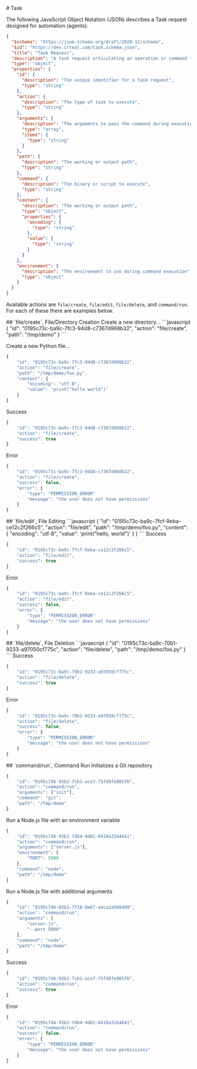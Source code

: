 <TASK>
# Task

The following JavaScript Object Notation (JSON) describes a Task request designed for automation (agents).

```json
{
  "$schema": "https://json-schema.org/draft/2020-12/schema",
  "$id": "https://dev.crteal.com/task.schema.json",
  "title": "Task Request",
  "description": "A task request articulating an operation or command to execute.",
  "type": "object",
  "properties": {
    "id": {
      "description": "The unique identifier for a task request",
      "type": "string"
    },
    "action": {
      "description": "The type of task to execute",
      "type": "string"
    },
    "arguments": {
      "description": "The arguments to pass the command during execution",
      "type": "array",
      "items": {
        "type": "string"
      }
    },
    "path": {
      "description": "The working or output path",
      "type": "string"
    },
    "command": {
      "description": "The binary or script to execute",
      "type": "string"
    },
    "content": {
      "description": "The working or output path",
      "type": "object",
      "properties": {
        "encoding": {
          "type": "string"
        },
        "value": {
          "type": "string"
        }
      }
    },
    "environment": {
      "description": "The environment to use during command execution",
      "type": "object"
    }
  }
}
```

Available actions are `file/create`, `file/edit`, `file/delete`, and `command/run`. For each of these there are examples below.

<EXAMPLE>
## `file/create`, File/Directory Creation

<REQUEST>
Create a new directory...
```javascript
{
    "id": "0195c73c-ba9c-7fc3-94d8-c7367d968b32",
    "action": "file/create",
    "path": "/tmp/demo"
}
```

Create a new Python file...

```javascript
{
    "id": "0195c73c-ba9c-7fc3-94d8-c7367d968b32",
    "action": "file/create",
    "path": "/tmp/demo/foo.py",
    "content": {
        "encoding": "utf-8",
        "value": 'print("hello world")'
    }
}
```
</REQUEST>
<RESPONSE>
Success

```javascript
{
    "id": "0195c73c-ba9c-7fc3-94d8-c7367d968b32",
    "action": "file/create",
    "success": true
}
```

Error
```javascript
{
    "id": "0195c73c-ba9c-7fc3-94d8-c7367d968b32",
    "action": "file/create",
    "success": false,
    "error": {
        "type": "PERMISSION_ERROR"
        "message": "the user does not have permissions"
    }
}
```
</RESPONSE>
</EXAMPLE>

<EXAMPLE>
## `file/edit`, File Editing

<REQUEST>
```javascript
{
    "id": "0195c73c-ba9c-7fcf-9eba-ce12c2f266c5",
    "action": "file/edit",
    "path": "/tmp/demo/foo.py",
    "content": {
        "encoding": "utf-8",
        "value": 'print("hello, world")'
    }
}
```
</REQUEST>
<RESPONSE>
Success

```javascript
{
    "id": "0195c73c-ba9c-7fcf-9eba-ce12c2f266c5",
    "action": "file/edit",
    "success": true
}
```

Error
```javascript
{
    "id": "0195c73c-ba9c-7fcf-9eba-ce12c2f266c5",
    "action": "file/edit",
    "success": false,
    "error": {
        "type": "PERMISSION_ERROR"
        "message": "the user does not have permissions"
    }
}
```
</RESPONSE>
</EXAMPLE>
<EXAMPLE>
## `file/delete`, File Deletion

<REQUEST>
```javascript
{
    "id": "0195c73c-ba9c-70b1-9233-a97050cf775c",
    "action": "file/delete",
    "path": "/tmp/demo/foo.py"
}
```
</REQUEST>
<RESPONSE>
Success

```javascript
{
    "id": "0195c73c-ba9c-70b1-9233-a97050cf775c",
    "action": "file/delete",
    "success": true
}
```

Error
```javascript
{
    "id": "0195c73c-ba9c-70b1-9233-a97050cf775c",
    "action": "file/delete",
    "success": false,
    "error": {
        "type": "PERMISSION_ERROR"
        "message": "the user does not have permissions"
    }
}
```
</RESPONSE>
</EXAMPLE>
<EXAMPLE>
## `command/run`, Command Run

<REQUEST>
Initializes a Git repository

```javascript
{
    "id": "0195c74b-93b2-7cb1-ace7-75fd8fe905f6",
    "action": "command/run",
    "arguments": ["init"],
    "command": "git",
    "path": "/tmp/demo"
}
```

Run a Node.js file with an environment variable
```javascript
{
    "id": "0195c74b-93b2-7d64-9d02-8410a3164641",
    "action": "command/run",
    "arguments": ["server.js"],
    "environment": {
        "PORT": 5000
    },
    "command": "node",
    "path": "/tmp/demo"
}
```

Run a Node.js file with additional arguments
```javascript
{
    "id": "0195c74b-93b3-7f18-9e67-a4ca2a568409",
    "action": "command/run",
    "arguments": [
        "server.js",
        "--port 5000"
    ],
    "command": "node",
    "path": "/tmp/demo"
}
```
</REQUEST>
<RESPONSE>
Success

```javascript
{
    "id": "0195c74b-93b2-7cb1-ace7-75fd8fe905f6",
    "action": "command/run",
    "success": true
}
```

Error
```javascript
{
    "id": "0195c74b-93b2-7d64-9d02-8410a3164641",
    "action": "command/run",
    "success": false,
    "error": {
        "type": "PERMISSION_ERROR"
        "message": "the user does not have permissions"
    }
}
```
</RESPONSE>
</EXAMPLE>
</TASK>
